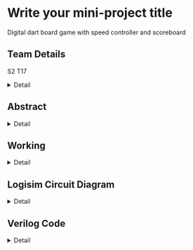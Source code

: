 # Write your mini-project title
Digital dart board game with speed controller and scoreboard
<!-- First Section -->
## Team Details
S2 T17
<details>
  <summary>Detail</summary>

  > Semester: 3rd Sem B. Tech. CSE

  > Section: S1/S2

  > Member-1:Dev Chaudhari , 231CS221 ,devchaudhari.231cs221@nitk.edu.in

  > member-2:Himanshu Bande, 231CS225 ,himanshubande.231cs225@nitk.edu.in

  > Member-3:Aryan         , 231CS213 ,aryan.231cs213@nitk.edu.in
</details>

<!-- Second Section -->
## Abstract
<details>
  <summary>Detail</summary>
 1. Motivation: A dart board game is not only a fun way to pass the time but also serves
as an engaging tool to develop various skills in individuals. The implementation of a Finite
State Machine (FSM)1 in the digital dart game serves as a robust framework to manage the
various states of gameplay efficiently. This game emphasizes precision and timing, making
it an excellent way to enhance focus and hand-eye coordination2. Through this project, we
aim to create a digital version of the classic dart game using innovative digital circuits. By
incorporating features like speed control and a dynamic scoreboard, players can easily track
their scores while experiencing a customizable level of challenge as the game progresses. This
adaptability adds an exciting layer of suspense and engagement to each round!</br>
2. Problem Statement:
• The system must accept input signals that accurately represent dart throws on a virtual
dartboard.
• The dartboard must feature a sufficiently large number of distinct target regions, with
the bullseye being the most challenging to hit.
• Additionally, the game should introduce variations to increase difficulty, ensuring a stim-
ulating experience for players.
• The scoreboard must effectively record game points over a wide range, avoiding overflow
to accommodate prolonged game play .
• The overall objective is to develop a digital dart game that is both entertaining and
capable of accommodating multiple players while providing an intuitive and responsive
game play experience.

3. Features:• The dartboard utilizes an input signal from a dart throw, represented as a time-varying
pointer that periodically navigates among four concentric target regions, illuminated by
LEDs to indicate the pointer’s position.
• The scoreboard can accurately record at least 20 throws without risk of overflow, ensuring
comprehensive tracking of player performance.
• The dartboard includes a variable speed controller, allowing players to adjust the speed
at which the pointer changes position, enhancing the challenge.
• The game is designed for up to three players, promoting friendly competition and social
interaction.
• Penalty will be imposed on the player if the throw time limit is exceeded.
  > 
</details>

<!-- Third Section -->
## Working
<details>
  <summary>Detail</summary>

  > Explain the working of your model with the help of a functional table (compulsory) followed by the flowchart.
</details>

<!-- Fourth Section -->
## Logisim Circuit Diagram
<details>
  <summary>Detail</summary>

  > Update a neat logisim circuit diagram
</details>

<!-- Fifth Section -->
## Verilog Code
<details>
  <summary>Detail</summary>

  > Neatly update the Verilog code in code style only.
</details>



